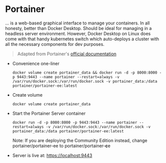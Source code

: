 # Portainer

... is a web-based graphical interface to manage your containers. In all honesty, better than Docker Desktop. Should be ideal for managing in a headless server environment. However, Docker Desktop on Linux does come with that handy kubernetes switch which auto-deploys a cluster with all the necessary components for dev purposes.

> Adapted from Portainer's [official documentation](https://docs.portainer.io/start/install/server/docker/linux)

- Convenience one-liner

  ```
  docker volume create portainer_data && docker run -d -p 8000:8000 -p 9443:9443 --name portainer --restart=always -v /var/run/docker.sock:/var/run/docker.sock -v portainer_data:/data portainer/portainer-ee:latest
  ```

- Create volume
  ```
  docker volume create portainer_data
  ```

- Start the Portainer Server container
  ```
  docker run -d -p 8000:8000 -p 9443:9443 --name portainer --restart=always -v /var/run/docker.sock:/var/run/docker.sock -v portainer_data:/data portainer/portainer-ee:latest
  ```

  Note: If you are deploying the Community Edition instead, change portainer/portainer-ee to portainer/portainer-**c**e

- Server is live at: <https://localhost:9443>